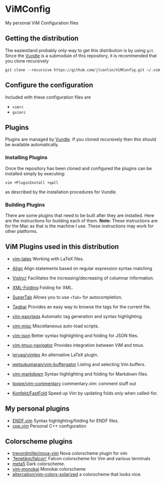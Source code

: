 # ViMConfig
My personal ViM Configuration files

## Getting the distribution
The easiestland probably only-way to get this distribution is by using `git`. Since the [Vundle](https://github.com/gmarik/Vundle.vim) is a submodule of this repository, it is recommended that you clone recursively

	git clone --recursive https://github.com/jlconlin/ViMConfig.git ~/.vim


## Configure the configuration
Included with these configuration files are

 - `vimrc`
 - `gvimrc`

## Plugins
Plugins are managed by [Vundle](https://github.com/VundleVim/Vundle.vim). If you cloned recursively then this should be available automatically.

### Installing Plugins
Once the repository has been cloned and configured the plugins can be installed simply by executing:

```vim
vim +PluginInstall +qall
```
as described by the installation procedures for Vundle.

### Building Plugins
There are some plugins that need to be built after they are installed. Here are the instructions for building each of them. **Note:** These instructions are for the Mac as that is the machine I use. These instructions may work for other platforms.

## ViM Plugins used in this distribution

 - [vim-latex](https://github.com/vim-latex/vim-latex) Working with LaTeX files.

 - [Align](https://github.com/JLimperg/Align) Align statements based on regular expression syntax matching
 - [VisIncr](https://github.com/vim-scripts/VisIncr) Facilitates the increasing/decreasing of columnar information.
 - [XML-Folding](https://github.com/vim-scripts/XML-Folding) Folding for XML.
 - [SuperTab](https://github.com/ervandew/supertab.git) Allows you to use `<Tab>` for autocompletion.
 - [Tagbar](http://github.com/majutsushi/tagbar) Provides an easy way to browse the tags for the current file.
 - [vim-easytags](https://github.com/xolox/vim-easytags) Automatic tag generation and syntax highlighting.
 - [vim-misc](https://github.com/xolox/vim-misc) Miscellaneous auto-load scripts.
 - [vim-json](https://github.com/elzr/vim-json) Better syntax highlighting and folding for JSON files.
 - [vim-tmux-navigator](https://github.com/christoomey/vim-tmux-navigator) Provides integration between ViM and tmux. 
 - [lervag/vimtex](https://github.com/lervag/vimtex) An alternative LaTeX plugin.
 - [jeetsukumaran/vim-buffergator](https://github.com/jeetsukumaran/vim-buffergator) Listing and selecting Vim buffers.
 - [vim-markdown](https://github.com/plasticboy/vim-markdown) Syntax highlighting and folding for Markdown files.
 - [tpope/vim-commentary](https://github.com/tpope/vim-commentary) commentary.vim: comment stuff out
 - [Konfekt/FastFold](https://github.com/Konfekt/FastFold) Speed up Vim by updating folds only when called-for.

## My personal plugins
 - [ENDF.vim](https://github.com/jlconlin/ENDF.vim) Syntax highlighting/folding for ENDF files.
 - [cpp.vim](https://github.com/jlconlin/cpp.vim) Personal C++ configuration

## Colorscheme plugins
 - [trevordmiller/nova-vim](https://github.com/trevordmiller/nova-vim) Nova colorscheme plugin for vim
 - ['fenetikm/falcon'](https://github.com/fenetikm/falcon) Falcon colorscheme for Vim and various terminals
 - [meta5](https://github.com/christophermca/meta5) Dark colorscheme.
 - [vim-monokai](https://github.com/sickill/vim-monokai) Monokai colorscheme
 - [altercation/vim-colors-solarized](https://github.com/altercation/vim-colors-solarized) a colorscheme that looks nice.
